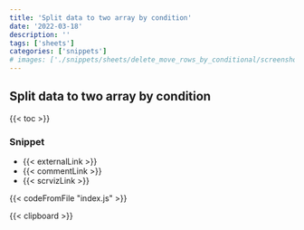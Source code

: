 ```yaml
---
title: 'Split data to two array by condition'
date: '2022-03-18'
description: ''
tags: ['sheets']
categories: ['snippets']
# images: ['./snippets/sheets/delete_move_rows_by_conditional/screenshot.png']
---
```


## Split data to two array by condition

{{< toc >}}

### Snippet

- {{< externalLink >}}
- {{< commentLink >}}
- {{< scrvizLink >}}

{{< codeFromFile "index.js" >}}

{{< clipboard >}}
